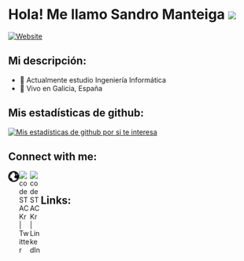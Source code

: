 # Hola! Me llamo Sandro Manteiga <img src="https://media.giphy.com/media/hvRJCLFzcasrR4ia7z/giphy.gif" width="25px">
[![Website](https://img.shields.io/badge/Text-LinkedIn-green?style=flat-square)](https://www.linkedin.com/in/óscar-alejandro-manteiga-seoane-78b563144/)
## Mi descripción:
- 🔭 Actualmente estudio Ingeniería Informática
- 🌱 Vivo en Galicia, España

## Mis estadísticas de github:
[![Mis estadísticas de github por si te interesa](https://github-readme-stats.vercel.app/api?username=iSandro19&count_private=true&include_all_commits=true&theme=radical)](https://google.com)
## Connect with me:
[<img align="left" alt="codeSTACKr.com" width="22px" src="https://raw.githubusercontent.com/iconic/open-iconic/master/svg/globe.svg" />][website]
[<img align="left" alt="codeSTACKr | Twitter" width="22px" src="https://cdn.jsdelivr.net/npm/simple-icons@v3/icons/twitter.svg" />][twitter]
[<img align="left" alt="codeSTACKr | LinkedIn" width="22px" src="https://cdn.jsdelivr.net/npm/simple-icons@v3/icons/linkedin.svg" />][linkedin]
<br />

## Links:
[website]: https://zeltabit.com
[twitter]: https://twitter.com/sandro_manteiga
[linkedin]: https://www.linkedin.com/in/óscar-alejandro-manteiga-seoane-78b563144/

